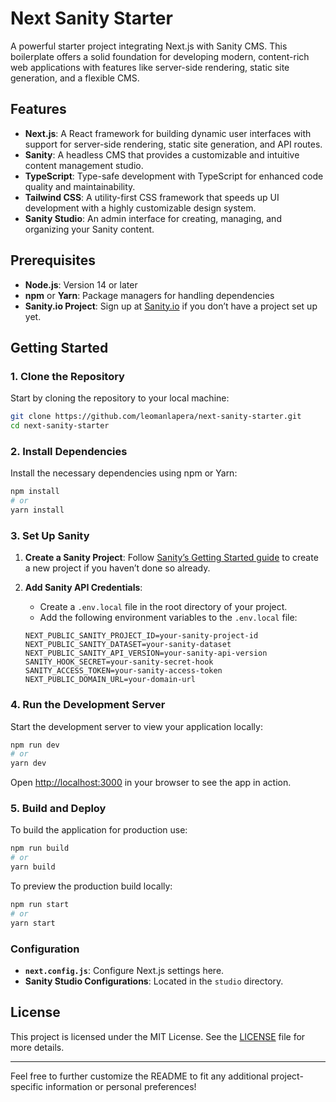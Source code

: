 # Next Sanity Starter

A powerful starter project integrating Next.js with Sanity CMS. This boilerplate offers a solid foundation for developing modern, content-rich web applications with features like server-side rendering, static site generation, and a flexible CMS.

## Features

- **Next.js**: A React framework for building dynamic user interfaces with support for server-side rendering, static site generation, and API routes.
- **Sanity**: A headless CMS that provides a customizable and intuitive content management studio.
- **TypeScript**: Type-safe development with TypeScript for enhanced code quality and maintainability.
- **Tailwind CSS**: A utility-first CSS framework that speeds up UI development with a highly customizable design system.
- **Sanity Studio**: An admin interface for creating, managing, and organizing your Sanity content.

## Prerequisites

- **Node.js**: Version 14 or later
- **npm** or **Yarn**: Package managers for handling dependencies
- **Sanity.io Project**: Sign up at [Sanity.io](https://www.sanity.io/) if you don’t have a project set up yet.

## Getting Started

### 1. Clone the Repository

Start by cloning the repository to your local machine:

```bash
git clone https://github.com/leomanlapera/next-sanity-starter.git
cd next-sanity-starter
```

### 2. Install Dependencies

Install the necessary dependencies using npm or Yarn:

```bash
npm install
# or
yarn install
```

### 3. Set Up Sanity

1. **Create a Sanity Project**: Follow [Sanity’s Getting Started guide](https://www.sanity.io/docs/getting-started) to create a new project if you haven’t done so already.

2. **Add Sanity API Credentials**:

   - Create a `.env.local` file in the root directory of your project.
   - Add the following environment variables to the `.env.local` file:

   ```env
   NEXT_PUBLIC_SANITY_PROJECT_ID=your-sanity-project-id
   NEXT_PUBLIC_SANITY_DATASET=your-sanity-dataset
   NEXT_PUBLIC_SANITY_API_VERSION=your-sanity-api-version
   SANITY_HOOK_SECRET=your-sanity-secret-hook
   SANITY_ACCESS_TOKEN=your-sanity-access-token
   NEXT_PUBLIC_DOMAIN_URL=your-domain-url
   ```

### 4. Run the Development Server

Start the development server to view your application locally:

```bash
npm run dev
# or
yarn dev
```

Open [http://localhost:3000](http://localhost:3000) in your browser to see the app in action.

### 5. Build and Deploy

To build the application for production use:

```bash
npm run build
# or
yarn build
```

To preview the production build locally:

```bash
npm run start
# or
yarn start
```

### Configuration

- **`next.config.js`**: Configure Next.js settings here.
- **Sanity Studio Configurations**: Located in the `studio` directory.

## License

This project is licensed under the MIT License. See the [LICENSE](LICENSE) file for more details.

---

Feel free to further customize the README to fit any additional project-specific information or personal preferences!
